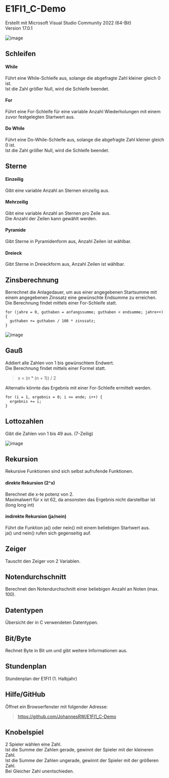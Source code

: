 # E1FI1_C-Demo
Erstellt mit Microsoft Visual Studio Community 2022 (64-Bit)\
Version 17.0.1

![image](https://user-images.githubusercontent.com/93385909/143472425-50b493b0-c5c2-4eaa-8534-d1e2c4dc4ccf.png)

## Schleifen
#### While
Führt eine While-Schleife aus, solange die abgefragte Zahl kleiner gleich 0 ist.\
Ist die Zahl größer Null, wird die Schleife beendet.
#### For
Führt eine For-Schleife für eine variable Anzahl Wiederholungen mit einem zuvor festgelegten Startwert aus.
#### Do While
Führt eine Do-While-Schleife aus, solange die abgefragte Zahl kleiner gleich 0 ist.\
Ist die Zahl größer Null, wird die Schleife beendet.
## Sterne
#### Einzeilig
Gibt eine variable Anzahl an Sternen einzeilig aus.
#### Mehrzeilig
Gibt eine variable Anzahl an Sternen pro Zeile aus.\
Die Anzahl der Zeilen kann gewählt werden.
#### Pyramide
Gibt Sterne in Pyramidenform aus, Anzahl Zeilen ist wählbar.
#### Dreieck
Gibt Sterne in Dreieckform aus, Anzahl Zeilen ist wählbar.
## Zinsberechnung
Berrechnet die Anlagedauer, um aus einer angegebenen Startsumme mit einem angegebenen Zinssatz eine gewünschte Endsumme zu erreichen.\
Die Berechnung findet mittels einer For-Schleife statt.
<pre><code>for (jahre = 0, guthaben = anfangssumme; guthaben < endsumme; jahre++) {
  guthaben += guthaben / 100 * zinssatz;
}</code></pre>
![image](https://user-images.githubusercontent.com/93385909/143417804-dcd8b197-bcdc-40ab-9172-f48455a6aec9.png)
## Gauß
Addiert alle Zahlen von 1 bis gewünschtem Endwert.\
Die Berechnung findet mittels einer Formel statt.
>x = (n * (n + 1)) / 2

Alternativ könnte das Ergebnis mit einer For-Schleife ermittelt werden.
<pre><code>for (i = 1, ergebnis = 0; i <= ende; i++) {
  ergebnis += i;
}</code></pre>
## Lottozahlen
Gibt die Zahlen von 1 bis 49 aus. (7-Zeilig)

![image](https://user-images.githubusercontent.com/93385909/143417967-18194d83-e49b-4d49-94a0-22c86b160dec.png)
## Rekursion
Rekursive Funktionen sind sich selbst aufrufende Funktionen.
#### direkte Rekursion (2^x)
Berechnet die x-te potenz von 2.\
Maximalwert für x ist 62, da ansonsten das Ergebnis nicht darstellbar ist (long long int)
#### indirekte Rekursion (ja/nein)
Führt die Funktion ja() oder nein() mit einem beliebigen Startwert aus.\
ja() und nein() rufen sich gegenseitig auf.
## Zeiger
Tauscht den Zeiger von 2 Variablen.
## Notendurchschnitt
Berechnet den Notendurchschnitt einer beliebigen Anzahl an Noten (max. 100).
## Datentypen
Übersicht der in C verwendeten Datentypen.
## Bit/Byte
Rechnet Byte in Bit um und gibt weitere Informationen aus.
## Stundenplan
Stundenplan der E1FI1 (1. Halbjahr)
## Hilfe/GitHub
Öffnet ein Browserfenster mit folgender Adresse:
>https://github.com/JohannesRW/E1FI1_C-Demo
## Knobelspiel
2 Spieler wählen eine Zahl.\
Ist die Summe der Zahlen gerade, gewinnt der Spieler mit der kleineren Zahl.\
Ist die Summe der Zahlen ungerade, gewinnt der Spieler mit der größeren Zahl.\
Bei Gleicher Zahl unentschieden.
